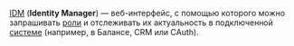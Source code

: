 
[IDM](https://idm.yandex-team.ru/) (**Identity Manager**) — веб-интерфейс, с помощью которого можно запрашивать [роли](../../../entities/user-role.md) и отслеживать их актуальность в подключенной [системе](../../../entities/system.md) (например, в Балансе, CRM или CAuth).
